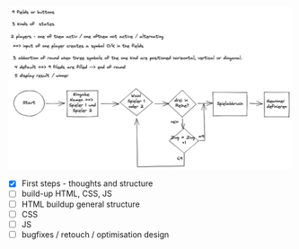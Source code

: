 ![Conceptstructure](./tictactoe_eng.png)
<!-- ![Conceptstructure](./tictactoe.png) -->

- [x] First steps - thoughts and structure
- [ ] build-up HTML, CSS, JS
- [ ] HTML buildup general structure
- [ ] CSS
- [ ] JS
- [ ] bugfixes / retouch / optimisation design
